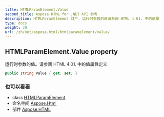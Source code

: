 ```yaml
---
title: HTMLParamElement.Value
second_title: Aspose.HTML for .NET API 参考
description: HTMLParamElement 财产. 运行时参数的值请参阅 HTML 4.01. 中的值属性定义
type: docs
weight: 30
url: /zh/net/aspose.html/htmlparamelement/value/
---
```

## HTMLParamElement.Value property

运行时参数的值。请参阅 HTML 4.01. 中的值属性定义

```csharp
public string Value { get; set; }
```

### 也可以看看

* class [HTMLParamElement](../)
* 命名空间 [Aspose.Html](../../htmlparamelement/)
* 部件 [Aspose.HTML](../../../)



